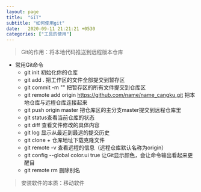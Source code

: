 ```yaml
---
layout: page
title:  "GIT"
subtitle: "如何使用git"
date:   2020-09-11 21:21:21 +0530
categories: ["工具的使用"]
---
```




> Git的作用：将本地代码推送到远程版本仓库
- 常用Git命令
    - git init 初始化你的仓库
    - git add . 把工作区的文件全部提交到暂存区
    - git commit -m "" 把暂存区的所有文件提交到仓库区
    - git remote add origin https://github.com/name/name_cangku.git 把本地仓库与远程仓库连接起来
    - git push origin master 把仓库区的主分支master提交到远程仓库里
    - git status查看当前仓库的状态
    - git diff 查看文件修改的具体内容
    - git log 显示从最近到最远的提交历史
    - git clone + 仓库地址下载克隆文件
    - git remote -v 查看远程的信息（远程仓库默认名称为origin）
    - git config --global color.ui true 让Git显示颜色，会让命令输出看起来更醒目
    - git remote rm 删除别名
> 安装软件的本质：移动软件

